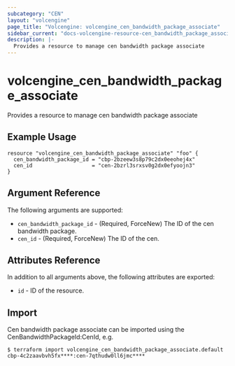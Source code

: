 ```yaml
---
subcategory: "CEN"
layout: "volcengine"
page_title: "Volcengine: volcengine_cen_bandwidth_package_associate"
sidebar_current: "docs-volcengine-resource-cen_bandwidth_package_associate"
description: |-
  Provides a resource to manage cen bandwidth package associate
---
```

# volcengine_cen_bandwidth_package_associate
Provides a resource to manage cen bandwidth package associate
## Example Usage
```hcl
resource "volcengine_cen_bandwidth_package_associate" "foo" {
  cen_bandwidth_package_id = "cbp-2bzeew3s8p79c2dx0eeohej4x"
  cen_id                   = "cen-2bzrl3srxsv0g2dx0efyoojn3"
}
```
## Argument Reference
The following arguments are supported:
* `cen_bandwidth_package_id` - (Required, ForceNew) The ID of the cen bandwidth package.
* `cen_id` - (Required, ForceNew) The ID of the cen.

## Attributes Reference
In addition to all arguments above, the following attributes are exported:
* `id` - ID of the resource.



## Import
Cen bandwidth package associate can be imported using the CenBandwidthPackageId:CenId, e.g.
```
$ terraform import volcengine_cen_bandwidth_package_associate.default cbp-4c2zaavbvh5fx****:cen-7qthudw0ll6jmc****
```

